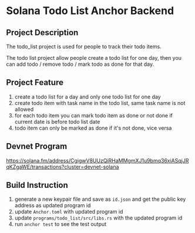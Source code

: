 # Solana Todo List Anchor Backend

## Project Description

The todo_list project is used for people to track their todo items.

The todo list project allow people create a todo list for one day, then you can add todo / remove todo / mark todo as done for that day.

## Project Feature

1. create a todo list for a day and only one todo list for one day
2. create todo item with task name in the todo list, same task name is not allowed 
3. for each todo item you can mark todo item as done or not done if current date is before todo list date
4. todo item can only be marked as done if it's not done, vice versa

## Devnet Program

https://solana.fm/address/CgigwV8UUzQiRHaMMgmXJ1u9bmq36xiASqjJRqKZgaWE/transactions?cluster=devnet-solana

## Build Instruction

1. generate a new keypair file and save as `id.json` and get the public key address as updated program id
2. update `Anchor.toml` with updated program id 
3. update `programs/todo_list/src/libs.rs` with the updated program id
4. run `anchor test` to see the test output